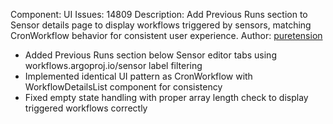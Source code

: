 Component: UI
Issues: 14809
Description: Add Previous Runs section to Sensor details page to display workflows 
triggered by sensors, matching CronWorkflow behavior for consistent user experience.
Author: [puretension](https://github.com/puretension)

- Added Previous Runs section below Sensor editor tabs using workflows.argoproj.io/sensor label filtering
- Implemented identical UI pattern as CronWorkflow with WorkflowDetailsList component for consistency
- Fixed empty state handling with proper array length check to display triggered workflows correctly